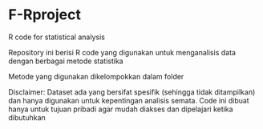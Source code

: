 # F-Rproject
R code for statistical analysis

Repository ini berisi R code yang digunakan untuk menganalisis data dengan berbagai metode statistika

Metode yang digunakan dikelompokkan dalam folder

Disclaimer: Dataset ada yang bersifat spesifik (sehingga tidak ditampilkan) dan hanya digunakan untuk kepentingan analisis semata.
Code ini dibuat hanya untuk tujuan pribadi agar mudah diakses dan dipelajari ketika dibutuhkan
